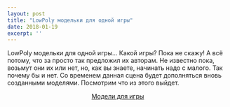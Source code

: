 ```yaml
---
layout: post
title: "LowPoly модельки для одной игры"
date: 2018-01-19
excerpt: ''
---
```


LowPoly модельки для одной игры... Какой игры? Пока не скажу! А всё потому, что за просто так предложил их авторам. Не известно пока, возьмут они их или нет, но, как вы знаете, начинать надо с малого. Так почему бы и нет. Со временем данная сцена будет дополняться вновь созданными моделями. Посмотрим что из этого выйдет.
<p style="text-align: center;"><a href="http://gamersoul.ru/Projects/B4W/VT_Models/">Модели для игры</a></p>
